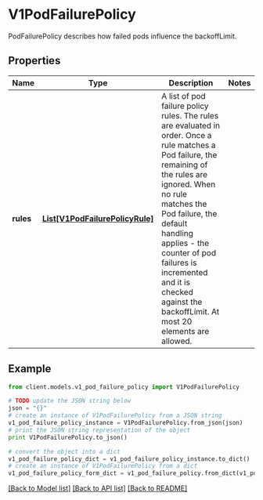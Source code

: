 # V1PodFailurePolicy

PodFailurePolicy describes how failed pods influence the backoffLimit.

## Properties
Name | Type | Description | Notes
------------ | ------------- | ------------- | -------------
**rules** | [**List[V1PodFailurePolicyRule]**](V1PodFailurePolicyRule.md) | A list of pod failure policy rules. The rules are evaluated in order. Once a rule matches a Pod failure, the remaining of the rules are ignored. When no rule matches the Pod failure, the default handling applies - the counter of pod failures is incremented and it is checked against the backoffLimit. At most 20 elements are allowed. | 

## Example

```python
from client.models.v1_pod_failure_policy import V1PodFailurePolicy

# TODO update the JSON string below
json = "{}"
# create an instance of V1PodFailurePolicy from a JSON string
v1_pod_failure_policy_instance = V1PodFailurePolicy.from_json(json)
# print the JSON string representation of the object
print V1PodFailurePolicy.to_json()

# convert the object into a dict
v1_pod_failure_policy_dict = v1_pod_failure_policy_instance.to_dict()
# create an instance of V1PodFailurePolicy from a dict
v1_pod_failure_policy_form_dict = v1_pod_failure_policy.from_dict(v1_pod_failure_policy_dict)
```
[[Back to Model list]](../README.md#documentation-for-models) [[Back to API list]](../README.md#documentation-for-api-endpoints) [[Back to README]](../README.md)


